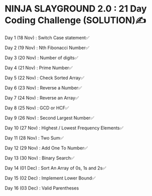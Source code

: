 
<h1> NINJA SLAYGROUND 2.0 : 21 Day Coding Challenge (SOLUTION)✍️</h1>

Day 1 (18 Nov) : Switch Case statement✅

Day 2 (19 Nov) : Nth Fibonacci Number✅

Day 3 (20 Nov) : Number of digits✅

Day 4 (21 Nov) : Prime Number✅

Day 5 (22 Nov) : Check Sorted Array✅

Day 6 (23 Nov) : Reverse a Number✅

Day 7 (24 Nov) : Reverse an Array✅

Day 8 (25 Nov) : GCD or HCF✅

Day 9 (26 Nov) : Second Largest Number✅

Day 10 (27 Nov) : Highest / Lowest Frequency Elements✅

Day 11 (28 Nov) : Two Sum✅

Day 12 (29 Nov) : Add One To Number✅

Day 13 (30 Nov) : Binary Search✅

Day 14 (01 Dec) : Sort An Array of 0s, 1s and 2s✅

Day 15 (02 Dec) : Implement Lower Bound✅

Day 16 (03 Dec) : Valid Parentheses
